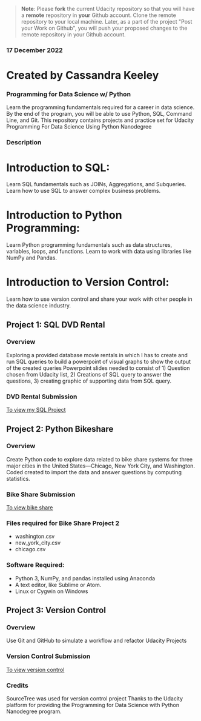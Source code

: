 >**Note**: Please **fork** the current Udacity repository so that you will have a **remote** repository in **your** Github account. Clone the remote repository to your local machine. Later, as a part of the project "Post your Work on Github", you will push your proposed changes to the remote repository in your Github account.

### 17 December 2022
# Created by Cassandra Keeley


### Programming for Data Science w/ Python

Learn the programming fundamentals required for a career in data science. By the end of the program, you will be able to use Python, SQL, Command Line, and Git.
This repository contains projects and practice set for Udacity Programming For Data Science Using Python Nanodegree

### Description
# Introduction to SQL:
Learn SQL fundamentals such as JOINs, Aggregations, and Subqueries. Learn how to use SQL to answer complex business problems.
# Introduction to Python Programming:
Learn Python programming fundamentals such as data structures, variables, loops, and functions. Learn to work with data using libraries like NumPy and Pandas.
# Introduction to Version Control:
Learn how to use version control and share your work with other people in the data science industry.

## Project 1: SQL DVD Rental

### Overview

Exploring a provided database movie rentals in which I has to create and run SQL queries to build a powerpoint of visual graphs to show the output of the created queries
Powerpoint slides needed to consist of 1) Question chosen from Udacity list, 2) Creations of SQL query to answer the questions, 3) creating graphic of supporting data from SQL query.

### DVD Rental Submission

[To view my SQL Project](https://github.com/cabean85/Programming_for_Data_Science_with_Python_Nanodegree/tree/master/DVD-Rental)

## Project 2: Python Bikeshare

### Overview

Create Python code to explore data related to bike share systems for three major cities in the United States—Chicago, New York City, and Washington. Coded created to import the data and answer questions by computing statistics.

### Bike Share Submission

[To view bike share](https://github.com/cabean85/Programming_for_Data_Science_with_Python_Nanodegree/tree/master/Bike-Share)

### Files required for Bike Share Project 2
* washington.csv
* new_york_city.csv
* chicago.csv
### Software Required:
* Python 3, NumPy, and pandas installed using Anaconda
* A text editor, like Sublime or Atom.
* Linux or Cygwin on Windows

## Project 3: Version Control

### Overview
Use Git and GitHub to simulate a workflow and refactor Udacity Projects

### Version Control Submission

[To view version control](https://github.com/cabean85/Programming_for_Data_Science_with_Python_Nanodegree/blob/master/Refactoring)

### Credits
SourceTree was used for version control project
Thanks to the Udacity platform for providing the Programming for Data Science with Python Nanodegree program.
